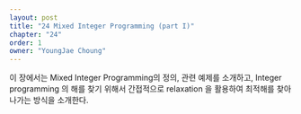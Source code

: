 ```yaml
---
layout: post
title: "24 Mixed Integer Programming (part I)"
chapter: "24"
order: 1
owner: "YoungJae Choung"
---
```


이 장에서는 Mixed Integer Programming의 정의, 관련 예제를 소개하고, Integer programming 의 해를 찾기 위해서 간접적으로 relaxation 을 활용하여 최적해를 찾아나가는 방식을 소개한다.
